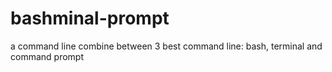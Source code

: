 # bashminal-prompt
a command line combine between 3 best command line: bash, terminal and command prompt

